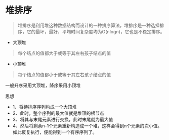 # 堆排序
> 堆排序是利用堆这种数据结构而设计的一种排序算法，堆排序是一种选择排序，它的最坏，最好，平均时间复杂度均为O(nlogn)，它也是不稳定排序。

- 大顶堆
>每个结点的值都大于或等于其左右孩子结点的值

- 小顶堆
>每个结点的值都小于或等于其左右孩子结点的值

一般升序采用大顶堆，降序采用小顶堆

思想
- 1、将待排序序列构成一个大顶堆
- 2、此时，整个序列的最大值就是堆顶的根节点
- 3、将其与末尾元素进行交换，此时末尾就为最大值
- 4、然后将剩余n-1个元素重新构造成一个堆，这样会得到n个元素的次小值。如此反复执行，便能得到一个有序序列了。